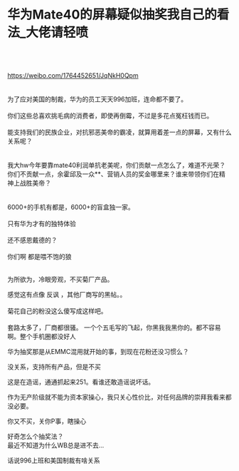 # 华为Mate40的屏幕疑似抽奖我自己的看法_大佬请轻喷


<img id="aimg_x33Gx" onclick="zoom(this, this.src, 0, 0, 0)" class="zoom" src="https://i.w3tt.com/images/o7aOb.png" onmouseover="img_onmouseoverfunc(this)" onload="thumbImg(this)" border="0" alt="" /><br />
<br />
<br />
<br />
https://weibo.com/1764452651/JqNkH0Qpm<br />
<br />
<br />
为了应对美国的制裁，华为的员工天天996加班，连命都不要了。<br />
<br />
你们这些总喜欢挑毛病的消费者，即使再倒霉，不过是多花点冤枉钱而已。<br />
<br />
能支持我们的民族企业，对抗邪恶美帝的霸凌，就算用着差一点的屏幕，又有什么关系呢？<br />
<br />
<br />
我大hw今年要靠mate40利润单抗老美呢，你们贡献一点怎么了，难道不光荣？你们不贡献一点，余霍邱及一众**、营销人员的奖金哪里来？谁来带领你们在精神上战胜美帝？<br />
<br />
<br />
6000+的手机有都是，6000+的盲盒独一家。<br />
<br />
只有华为才有的独特体验<br />
<br />
还不感恩戴德的？<br />
<br />
你们啊 都是喂不饱的狼<br />
<br />
<img id="aimg_K8ZQY" onclick="zoom(this, this.src, 0, 0, 0)" class="zoom" src="https://i.w3tt.com/images/o7McP.png" onmouseover="img_onmouseoverfunc(this)" onload="thumbImg(this)" border="0" alt="" />

为所欲为，冷眼旁观，不买菊厂产品。

感觉这有点像 反讽 ，其他厂商写的黑帖。。<br />
<br />
菊花自己的粉没这么傻写成这样吧。<br />
<br />
套路太多了，厂商都很骚。 一个个五毛写的飞起，你黑我我黑你的。都不容易啊。整个手机圈都没好人

华为抽奖那是从EMMC混用就开始的事，到现在花粉还没习惯么？<br />


没关系，支持所有产品，但是不买

这是在造谣，通通抓起来251。看谁还敢造谣说坏话。

作为无产阶级就不能为资本家操心，我只关心性价比，对任何品牌的崇拜我看来都没必要。<img id="aimg_wG5yY" onclick="zoom(this, this.src, 0, 0, 0)" class="zoom" src="https://cdn.jsdelivr.net/gh/hishis/forum-master/public/images/patch.gif" onmouseover="img_onmouseoverfunc(this)" onload="thumbImg(this)" border="0" alt="" />

你又不买，关你P事，瞎操心

好奇怎么个抽奖法？<br />
最近不知道为什么WB总是进不去...

话说996上班和美国制裁有啥关系<img src="static/image/smiley/default/smile.gif" smilieid="1" border="0" alt="" />
